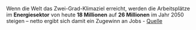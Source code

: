 Wenn die Welt das Zwei-Grad-Klimaziel erreicht, werden die Arbeitsplätze im **Energiesektor** von heute **18 Millionen** auf **26 Millionen** im Jahr 2050 steigen – netto ergibt sich damit ein Zugewinn an Jobs - [Quelle](https://www.scinexx.de/news/energie/energiewende-jobverlust-oder-arbeitsplatzgewinn/#:~:text=Bei%20eingehaltenen%20Klimazielen%20entstehen%20mehr%20neue%20Jobs%20im%20Energiesektor%20als%20verloren%20gehen,-26.&text=Nachhaltige%20Jobs%3A%20Wenn%20die%20Welt,damit%20ein%20Zugewinn%20an%20Jobs.)  